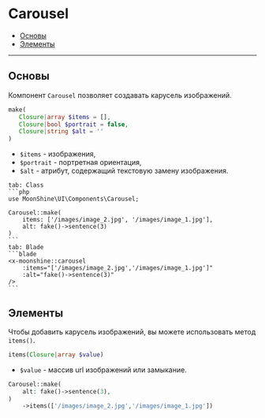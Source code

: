 # Carousel

- [Основы](#basics)
- [Элементы](#items)

---

<a name="basics"></a>
## Основы

Компонент `Carousel` позволяет создавать карусель изображений.

```php
make(
   Closure|array $items = [],
   Closure|bool $portrait = false,
   Closure|string $alt = ''
)
```

- `$items` - изображения,
- `$portrait` - портретная ориентация,
- `$alt` - атрибут, содержащий текстовую замену изображения.

~~~tabs
tab: Class
```php
use MoonShine\UI\Components\Carousel;

Carousel::make(
    items: ['/images/image_2.jpg', '/images/image_1.jpg'],
    alt: fake()->sentence(3)
)
```
tab: Blade
```blade
<x-moonshine::carousel
    :items="['/images/image_2.jpg','/images/image_1.jpg']"
    :alt="fake()->sentence(3)"
/>
```
~~~

<a name="items"></a>
## Элементы

Чтобы добавить карусель изображений, вы можете использовать метод `items()`.

```php
items(Closure|array $value)
```

- `$value` - массив url изображений или замыкание.

```php
Carousel::make(
    alt: fake()->sentence(3),
)
    ->items(['/images/image_2.jpg','/images/image_1.jpg'])
````
